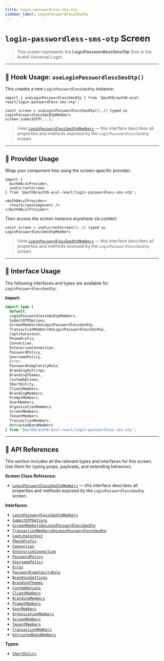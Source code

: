 ```yaml
---
title: login-passwordless-sms-otp
sidebar_label: LoginPasswordlessSmsOtp
---
```


# `login-passwordless-sms-otp` Screen

> This screen represents the **LoginPasswordlessSmsOtp** flow in the Auth0 Universal Login.

---

## 🔹 Hook Usage: `useLoginPasswordlessSmsOtp()`

This creates a new `LoginPasswordlessSmsOtp` instance:

```tsx
import { useLoginPasswordlessSmsOtp } from '@auth0/auth0-acul-react/login-passwordless-sms-otp';

const screen = useLoginPasswordlessSmsOtp(); // typed as LoginPasswordlessSmsOtpMembers
screen.submitOTP(...);
```

> View [`LoginPasswordlessSmsOtpMembers`](https://auth0.github.io/universal-login/interfaces/Classes.LoginPasswordlessSmsOtpMembers.html) — this interface describes all properties and methods exposed by the `LoginPasswordlessSmsOtp` screen.

---

## 🔹 Provider Usage

Wrap your component tree using the screen-specific provider:

```tsx
import {
  Auth0AculProvider,
  useCurrentScreen
} from '@auth0/auth0-acul-react/login-passwordless-sms-otp';

<Auth0AculProvider>
  <YourScreenComponent />
</Auth0AculProvider>
```

Then access the screen instance anywhere via context:

```tsx
const screen = useCurrentScreen(); // typed as LoginPasswordlessSmsOtpMembers
```

> View [`LoginPasswordlessSmsOtpMembers`](https://auth0.github.io/universal-login/interfaces/Classes.LoginPasswordlessSmsOtpMembers.html) — this interface describes all properties and methods exposed by the `LoginPasswordlessSmsOtp` screen.

---

## 🔹 Interface Usage

The following interfaces and types are available for `LoginPasswordlessSmsOtp`:

**Import:**

```ts
import type {
  default,
  LoginPasswordlessSmsOtpMembers,
  SubmitOTPOptions,
  ScreenMembersOnLoginPasswordlessSmsOtp,
  TransactionMembersOnLoginPasswordlessSmsOtp,
  CaptchaContext,
  PhonePrefix,
  Connection,
  EnterpriseConnection,
  PasswordPolicy,
  UsernamePolicy,
  Error,
  PasswordComplexityRule,
  BrandingSettings,
  BrandingThemes,
  CustomOptions,
  ShortEntity,
  ClientMembers,
  BrandingMembers,
  PromptMembers,
  UserMembers,
  OrganizationMembers,
  ScreenMembers,
  TenantMembers,
  TransactionMembers,
  UntrustedDataMembers
} from '@auth0/auth0-acul-react/login-passwordless-sms-otp';
```

---

## 🔸 API References

This section includes all the relevant types and interfaces for this screen. Use them for typing props, payloads, and extending behaviors.

**Screen Class Reference:**  
- [`LoginPasswordlessSmsOtpMembers`](https://auth0.github.io/universal-login/interfaces/Classes.LoginPasswordlessSmsOtpMembers.html) — this interface describes all properties and methods exposed by the `LoginPasswordlessSmsOtp` screen.

**Interfaces:**
- [`LoginPasswordlessSmsOtpMembers`](https://auth0.github.io/universal-login/interfaces/Classes.LoginPasswordlessSmsOtpMembers.html)
- [`SubmitOTPOptions`](https://auth0.github.io/universal-login/interfaces/Classes.SubmitOTPOptions.html)
- [`ScreenMembersOnLoginPasswordlessSmsOtp`](https://auth0.github.io/universal-login/interfaces/Classes.ScreenMembersOnLoginPasswordlessSmsOtp.html)
- [`TransactionMembersOnLoginPasswordlessSmsOtp`](https://auth0.github.io/universal-login/interfaces/Classes.TransactionMembersOnLoginPasswordlessSmsOtp.html)
- [`CaptchaContext`](https://auth0.github.io/universal-login/interfaces/Classes.CaptchaContext.html)
- [`PhonePrefix`](https://auth0.github.io/universal-login/interfaces/Classes.PhonePrefix.html)
- [`Connection`](https://auth0.github.io/universal-login/interfaces/Classes.Connection.html)
- [`EnterpriseConnection`](https://auth0.github.io/universal-login/interfaces/Classes.EnterpriseConnection.html)
- [`PasswordPolicy`](https://auth0.github.io/universal-login/interfaces/Classes.PasswordPolicy.html)
- [`UsernamePolicy`](https://auth0.github.io/universal-login/interfaces/Classes.UsernamePolicy.html)
- [`Error`](https://auth0.github.io/universal-login/interfaces/Classes.Error.html)
- [`PasswordComplexityRule`](https://auth0.github.io/universal-login/interfaces/Classes.PasswordComplexityRule.html)
- [`BrandingSettings`](https://auth0.github.io/universal-login/interfaces/Classes.BrandingSettings.html)
- [`BrandingThemes`](https://auth0.github.io/universal-login/interfaces/Classes.BrandingThemes.html)
- [`CustomOptions`](https://auth0.github.io/universal-login/interfaces/Classes.CustomOptions.html)
- [`ClientMembers`](https://auth0.github.io/universal-login/interfaces/Classes.ClientMembers.html)
- [`BrandingMembers`](https://auth0.github.io/universal-login/interfaces/Classes.BrandingMembers.html)
- [`PromptMembers`](https://auth0.github.io/universal-login/interfaces/Classes.PromptMembers.html)
- [`UserMembers`](https://auth0.github.io/universal-login/interfaces/Classes.UserMembers.html)
- [`OrganizationMembers`](https://auth0.github.io/universal-login/interfaces/Classes.OrganizationMembers.html)
- [`ScreenMembers`](https://auth0.github.io/universal-login/interfaces/Classes.ScreenMembers.html)
- [`TenantMembers`](https://auth0.github.io/universal-login/interfaces/Classes.TenantMembers.html)
- [`TransactionMembers`](https://auth0.github.io/universal-login/interfaces/Classes.TransactionMembers.html)
- [`UntrustedDataMembers`](https://auth0.github.io/universal-login/interfaces/Classes.UntrustedDataMembers.html)


**Types:**
- [`ShortEntity`](https://auth0.github.io/universal-login/types/Classes.ShortEntity.html)
